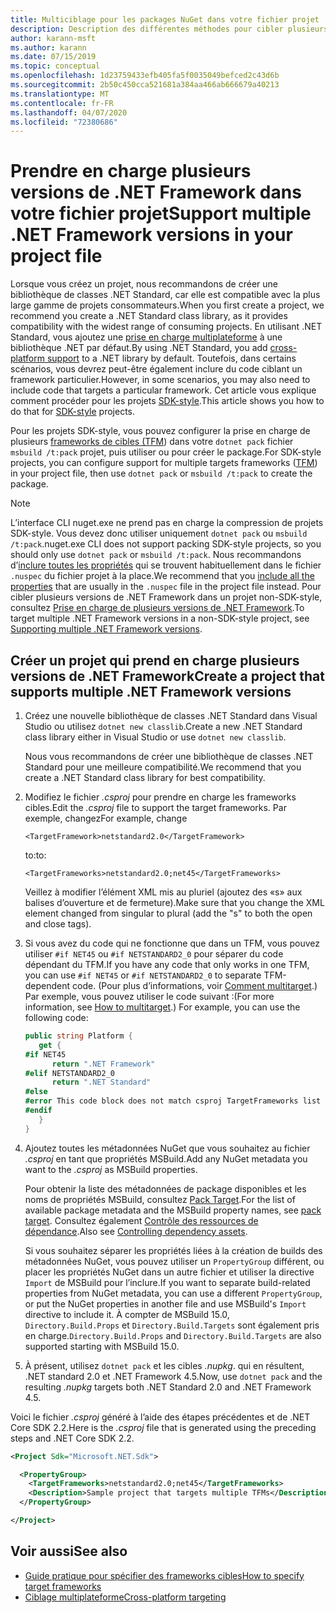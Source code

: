 ```yaml
---
title: Multiciblage pour les packages NuGet dans votre fichier projet
description: Description des différentes méthodes pour cibler plusieurs versions de .NET Framework à partir d’un seul package NuGet.
author: karann-msft
ms.author: karann
ms.date: 07/15/2019
ms.topic: conceptual
ms.openlocfilehash: 1d23759433efb405fa5f0035049befced2c43d6b
ms.sourcegitcommit: 2b50c450cca521681a384aa466ab666679a40213
ms.translationtype: MT
ms.contentlocale: fr-FR
ms.lasthandoff: 04/07/2020
ms.locfileid: "72380686"
---
```

# <a name="support-multiple-net-framework-versions-in-your-project-file"></a><span data-ttu-id="3e5bc-103">Prendre en charge plusieurs versions de .NET Framework dans votre fichier projet</span><span class="sxs-lookup"><span data-stu-id="3e5bc-103">Support multiple .NET Framework versions in your project file</span></span>

<span data-ttu-id="3e5bc-104">Lorsque vous créez un projet, nous recommandons de créer une bibliothèque de classes .NET Standard, car elle est compatible avec la plus large gamme de projets consommateurs.</span><span class="sxs-lookup"><span data-stu-id="3e5bc-104">When you first create a project, we recommend you create a .NET Standard class library, as it provides compatibility with the widest range of consuming projects.</span></span> <span data-ttu-id="3e5bc-105">En utilisant .NET Standard, vous ajoutez une [prise en charge multiplateforme](/dotnet/standard/library-guidance/cross-platform-targeting) à une bibliothèque .NET par défaut.</span><span class="sxs-lookup"><span data-stu-id="3e5bc-105">By using .NET Standard, you add [cross-platform support](/dotnet/standard/library-guidance/cross-platform-targeting) to a .NET library by default.</span></span> <span data-ttu-id="3e5bc-106">Toutefois, dans certains scénarios, vous devrez peut-être également inclure du code ciblant un framework particulier.</span><span class="sxs-lookup"><span data-stu-id="3e5bc-106">However, in some scenarios, you may also need to include code that targets a particular framework.</span></span> <span data-ttu-id="3e5bc-107">Cet article vous explique comment procéder pour les projets [SDK-style](../resources/check-project-format.md).</span><span class="sxs-lookup"><span data-stu-id="3e5bc-107">This article shows you how to do that for [SDK-style](../resources/check-project-format.md) projects.</span></span>

<span data-ttu-id="3e5bc-108">Pour les projets SDK-style, vous pouvez configurer la prise en charge de plusieurs [frameworks de cibles (TFM](/dotnet/standard/frameworks)) dans votre `dotnet pack` fichier `msbuild /t:pack` projet, puis utiliser ou pour créer le package.</span><span class="sxs-lookup"><span data-stu-id="3e5bc-108">For SDK-style projects, you can configure support for multiple targets frameworks ([TFM](/dotnet/standard/frameworks)) in your project file, then use `dotnet pack` or `msbuild /t:pack` to create the package.</span></span>

> [!NOTE]
> <span data-ttu-id="3e5bc-109">L’interface CLI nuget.exe ne prend pas en charge la compression de projets SDK-style. Vous devez donc utiliser uniquement `dotnet pack` ou `msbuild /t:pack`.</span><span class="sxs-lookup"><span data-stu-id="3e5bc-109">nuget.exe CLI does not support packing SDK-style projects, so you should only use `dotnet pack` or `msbuild /t:pack`.</span></span> <span data-ttu-id="3e5bc-110">Nous recommandons d’[inclure toutes les propriétés](../reference/msbuild-targets.md#pack-target) qui se trouvent habituellement dans le fichier `.nuspec` du fichier projet à la place.</span><span class="sxs-lookup"><span data-stu-id="3e5bc-110">We recommend that you [include all the properties](../reference/msbuild-targets.md#pack-target) that are usually in the `.nuspec` file in the project file instead.</span></span> <span data-ttu-id="3e5bc-111">Pour cibler plusieurs versions de .NET Framework dans un projet non-SDK-style, consultez [Prise en charge de plusieurs versions de .NET Framework](supporting-multiple-target-frameworks.md).</span><span class="sxs-lookup"><span data-stu-id="3e5bc-111">To target multiple .NET Framework versions in a non-SDK-style project, see [Supporting multiple .NET Framework versions](supporting-multiple-target-frameworks.md).</span></span>

## <a name="create-a-project-that-supports-multiple-net-framework-versions"></a><span data-ttu-id="3e5bc-112">Créer un projet qui prend en charge plusieurs versions de .NET Framework</span><span class="sxs-lookup"><span data-stu-id="3e5bc-112">Create a project that supports multiple .NET Framework versions</span></span>

1. <span data-ttu-id="3e5bc-113">Créez une nouvelle bibliothèque de classes .NET Standard dans Visual Studio ou utilisez `dotnet new classlib`.</span><span class="sxs-lookup"><span data-stu-id="3e5bc-113">Create a new .NET Standard class library either in Visual Studio or use `dotnet new classlib`.</span></span>

   <span data-ttu-id="3e5bc-114">Nous vous recommandons de créer une bibliothèque de classes .NET Standard pour une meilleure compatibilité.</span><span class="sxs-lookup"><span data-stu-id="3e5bc-114">We recommend that you create a .NET Standard class library for best compatibility.</span></span>

2. <span data-ttu-id="3e5bc-115">Modifiez le fichier *.csproj* pour prendre en charge les frameworks cibles.</span><span class="sxs-lookup"><span data-stu-id="3e5bc-115">Edit the *.csproj* file to support the target frameworks.</span></span> <span data-ttu-id="3e5bc-116">Par exemple, changez</span><span class="sxs-lookup"><span data-stu-id="3e5bc-116">For example, change</span></span>
   
   `<TargetFramework>netstandard2.0</TargetFramework>`
   
   <span data-ttu-id="3e5bc-117">to:</span><span class="sxs-lookup"><span data-stu-id="3e5bc-117">to:</span></span>
   
   `<TargetFrameworks>netstandard2.0;net45</TargetFrameworks>`

   <span data-ttu-id="3e5bc-118">Veillez à modifier l’élément XML mis au pluriel (ajoutez des «s» aux balises d’ouverture et de fermeture).</span><span class="sxs-lookup"><span data-stu-id="3e5bc-118">Make sure that you change the XML element changed from singular to plural (add the "s" to both the open and close tags).</span></span>

3. <span data-ttu-id="3e5bc-119">Si vous avez du code qui ne fonctionne que dans un TFM, vous pouvez utiliser `#if NET45` ou `#if NETSTANDARD2_0` pour séparer du code dépendant du TFM.</span><span class="sxs-lookup"><span data-stu-id="3e5bc-119">If you have any code that only works in one TFM, you can use `#if NET45` or `#if NETSTANDARD2_0` to separate TFM-dependent code.</span></span> <span data-ttu-id="3e5bc-120">(Pour plus d’informations, voir [Comment multitarget](/dotnet/core/tutorials/libraries#how-to-multitarget).) Par exemple, vous pouvez utiliser le code suivant :</span><span class="sxs-lookup"><span data-stu-id="3e5bc-120">(For more information, see [How to multitarget](/dotnet/core/tutorials/libraries#how-to-multitarget).) For example, you can use the following code:</span></span>

   ```csharp
   public string Platform {
      get {
   #if NET45
         return ".NET Framework"
   #elif NETSTANDARD2_0
         return ".NET Standard"
   #else
   #error This code block does not match csproj TargetFrameworks list
   #endif
      }
   }
   ```

4. <span data-ttu-id="3e5bc-121">Ajoutez toutes les métadonnées NuGet que vous souhaitez au fichier *.csproj* en tant que propriétés MSBuild.</span><span class="sxs-lookup"><span data-stu-id="3e5bc-121">Add any NuGet metadata you want to the *.csproj* as MSBuild properties.</span></span>

   <span data-ttu-id="3e5bc-122">Pour obtenir la liste des métadonnées de package disponibles et les noms de propriétés MSBuild, consultez [Pack Target](../reference/msbuild-targets.md#pack-target).</span><span class="sxs-lookup"><span data-stu-id="3e5bc-122">For the list of available package metadata and the MSBuild property names, see [pack target](../reference/msbuild-targets.md#pack-target).</span></span> <span data-ttu-id="3e5bc-123">Consultez également [Contrôle des ressources de dépendance](../consume-packages/package-references-in-project-files.md#controlling-dependency-assets).</span><span class="sxs-lookup"><span data-stu-id="3e5bc-123">Also see [Controlling dependency assets](../consume-packages/package-references-in-project-files.md#controlling-dependency-assets).</span></span>

   <span data-ttu-id="3e5bc-124">Si vous souhaitez séparer les propriétés liées à la création de builds des métadonnées NuGet, vous pouvez utiliser un `PropertyGroup` différent, ou placer les propriétés NuGet dans un autre fichier et utiliser la directive `Import` de MSBuild pour l’inclure.</span><span class="sxs-lookup"><span data-stu-id="3e5bc-124">If you want to separate build-related properties from NuGet metadata, you can use a different `PropertyGroup`, or put the NuGet properties in another file and use MSBuild's `Import` directive to include it.</span></span> <span data-ttu-id="3e5bc-125">À compter de MSBuild 15.0, `Directory.Build.Props` et `Directory.Build.Targets` sont également pris en charge.</span><span class="sxs-lookup"><span data-stu-id="3e5bc-125">`Directory.Build.Props` and `Directory.Build.Targets` are also supported starting with MSBuild 15.0.</span></span>

5. <span data-ttu-id="3e5bc-126">À présent, utilisez `dotnet pack` et les cibles *.nupkg*. qui en résultent, .NET standard 2.0 et .NET Framework 4.5.</span><span class="sxs-lookup"><span data-stu-id="3e5bc-126">Now, use `dotnet pack` and the resulting *.nupkg* targets both .NET Standard 2.0 and .NET Framework 4.5.</span></span>

<span data-ttu-id="3e5bc-127">Voici le fichier *.csproj* généré à l’aide des étapes précédentes et de .NET Core SDK 2.2.</span><span class="sxs-lookup"><span data-stu-id="3e5bc-127">Here is the *.csproj* file that is generated using the preceding steps and .NET Core SDK 2.2.</span></span>

```xml
<Project Sdk="Microsoft.NET.Sdk">

  <PropertyGroup>
    <TargetFrameworks>netstandard2.0;net45</TargetFrameworks>
    <Description>Sample project that targets multiple TFMs</Description>
  </PropertyGroup>

</Project>
```

## <a name="see-also"></a><span data-ttu-id="3e5bc-128">Voir aussi</span><span class="sxs-lookup"><span data-stu-id="3e5bc-128">See also</span></span>

* [<span data-ttu-id="3e5bc-129">Guide pratique pour spécifier des frameworks cibles</span><span class="sxs-lookup"><span data-stu-id="3e5bc-129">How to specify target frameworks</span></span>](/dotnet/standard/frameworks#how-to-specify-target-frameworks)
* [<span data-ttu-id="3e5bc-130">Ciblage multiplateforme</span><span class="sxs-lookup"><span data-stu-id="3e5bc-130">Cross-platform targeting</span></span>](/dotnet/standard/library-guidance/cross-platform-targeting)
